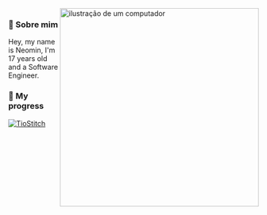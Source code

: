 <img src="https://external-content.duckduckgo.com/iu/?u=https%3A%2F%2Fwebstockreview.net%2Fimages%2Fstitch-clipart-lilo-and-stitch-14.png&f=1&nofb=1&ipt=51b843cd36d1957281fe800ce49a188b945121fb61544b5e95bd45b267af254f&ipo=images" alt="ilustração de um computador" min-width="400px" max-width="400px" width="400px" align="right">

### 🌿 Sobre mim
<p align="left"> 
  Hey, my name is Neomin, I'm 17 years old and a Software Engineer.
</p>

### 🌱 My progress
[![TioStitch](https://github-readme-stats.vercel.app/api/top-langs/?username=TioStitch&hide=html&layout=compact&theme=synthwave)](https://github.com/anuraghazra/github-readme-stats)
